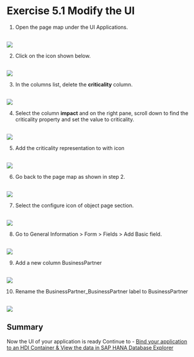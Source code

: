 # Exercise 5.1 Modify the UI 

1. Open the page map under the UI Applications.

<br>![](/exercises/ex5/ex5.1/images/pagemap.png)

2. Click on the icon shown below. 

<br>![](/exercises/ex5/ex5.1/images/editpagemap.png)

3. In the columns list, delete the <strong>criticality</strong> column.

<br>![](/exercises/ex5/ex5.1/images/delcrit.png)

4. Select the column <strong>impact</strong> and on the right pane, scroll down to find the criticality property and set the value to criticality.

<br>![](/exercises/ex5/ex5.1/images/selcrit.png)

5. Add the criticality representation to with icon

<br>![](/exercises/ex5/ex5.1/images/criticon.png)

6. Go back to the page map as shown in step 2.

<br>![](/exercises/ex5/ex5.1/images/objpage.png)

7. Select the configure icon of object page section.

<br>![](/exercises/ex5/ex5.1/images/editobject.png)

8. Go to General Information > Form > Fields > Add Basic field.

<br>![](/exercises/ex5/ex5.1/images/editobject.png)

9. Add a new column BusinessPartner 

<br>![](/exercises/ex5/ex5.1/images/addbp.png)

10. Rename the BusinessPartner_BusinessPartner label to BusinessPartner 

<br>![](/exercises/ex5/ex5.1/images/renamebp.png)


## Summary

Now the UI of your application is ready
Continue to - [Bind your application to an HDI Container & View the data in SAP HANA Database Explorer](../../ex6/README.md)
